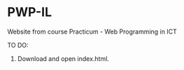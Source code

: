 # PWP-IL
Website from course Practicum - Web Programming in ICT 

TO DO:

1. Download and open index.html.

